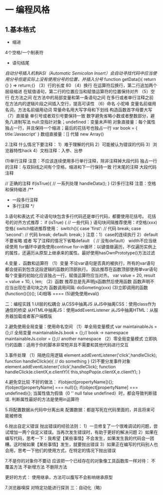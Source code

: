一 编程风格
============

1.基本格式
----------

- 缩进

4个空格/一个制表符

- 语句结尾

*自动分号插入机制ASI（Automatic Semicolon Insert）会自动寻找代码中应当使用分号但是实际上没有使用分号的位置，并插入分号*
    function getData(){
        return
        {}
        }
    => return;{}
（3）行的长度  80
（4）换行 
在运算符后换行，第二行追加两个层级缩进
在赋值语句，第二行的位置应当和赋值运算符的位置保持对齐
（5）空行
在方法之间
在方法中的局部变量和第一条语句之间
在多行或者单行注释之前
在方法内的逻辑片段之间插入空行，提高可读性
（6）命名
小驼峰
变量名前缀用名词，方法名前缀用动词
常量命名用大写字母和下划线
构造函数首字母要大写
（7）直接量
单引号或者双引号要保持一致
数字避免省略小数或者整数部分，避免八进制写法
null:空指针对象；undefined：变量未声明
对象直接量：每个属性独占一行，并且保持一个缩进；最后的花括号也独占一行
var book = {
        title:'Javascript'
}
数组直接量：[] 代替 new Array()
 
2.注释
什么情况下要注释：
1）难于理解的代码
2）可能被认为错误的代码
3）浏览器特性hack
4）文档注释：入参、出参
 
(1)单行注释 
注意：不应该连续使用多行单行注释，除非注释掉大段代码
独占一行的注释：与双斜线之间有个空格，缩进和下一行保持一致
行末尾的注释
大段代码注释
 
// 正确的注释
if(isTrue){
        // 一系列处理
    handleData();
}
(2)多行注释
注意：空格和保持缩进
/**
* 一段多行注释
* 多行注释
*/
 
3.语句和表达式
不论语句块包含多行代码还是单行代码，都要使用花括号。
花括号的对齐方式推荐：
if (isTrue) {
        // 一些代码
}
语句块间隔推荐使用：if空格(xxx)空格{
switch缩进推荐使用：
        switch(){
            case 'first':
                // 代码
                break;
            case 'second':
                // 代码
                break;
            default:
                break;
        }
注意：1）case的连续执行
        2）default不要省略 或者 写了注释的情况下省略default （ // 没有default）
width不应当继续使用
for循环中避免使用continue
for-in循环：以键值做遍历，不仅遍历实例上的属性，还遍历从原型上继承来的属性。最好使用hasOwnPrototype()方法过滤
 
4.变量 、函数和运算符
（1）变量
不论var语句是否真的被执行，所有的var语句都会提前到包含这段逻辑的函数的顶部执行。
因此推荐在函数顶部使用单var语句
每个变量的初始化应该独占一行，赋值运算符应当对齐。
var value = 20,
        result = value + 10,
    i,
    len;
（2）函数
推荐总是先声明js函数然后使用函数
函数声明不应当出现在语句块之内
函数调用间隔: doSometing(xxx)
(3)立即调用的函数
(function(){})();
(4)相等 ====
(5)避免使用eval()
 
二：编程实践
1.UI层的松耦合
从CSS中抽离JS
从JS中抽离CSS：使用class作为通信的桥梁
从HTML中抽离JS：使用addEventListener
从JS中抽离HTML：从服务器加载或者客户端模版
 
2.避免使用全局变量：使用命名空间
（1）单全局变量模式
var maintainableJs = {};// 全局变量
maintainableJs.book = {};// book -> namespace
maintainableJs.color = {};//  another namespace
（2）零全局变量模式
立即执行的函数：适用于你的脚本非常短并且不需要和其他代码进行交互
 
3.事件处理
（1）隔绝应用逻辑
element.addEventListener('click',handleClick);
function handleClick(e){
        // do something
}
(2)不要分发事件对象
element.addEventListener('click',handleClick);
function handleClick(e.clientX,e.clientY){
        this,shopPop(e.clientX,e.clientY);
}
 
4.避免空比较
不好的做法：
if(object[propertyName]){};
if(object[propertyName] === null){};
if(object[propertyName] === undefined){};
当属性值为假值（0 '' null false undefined）时，都会导致判断错误.
判断属性最好的方法是使用in运算符
 
5.将配置数据从代码中分离出来
配置数据：都是写死在代码里面的，并且将来可能被修改
 
6.抛出自定义错误
抛出错误的经验法则：
1）一旦修复了一个很难调试的问题，尝试增加一两个自定义错误。当再次发生错误时，有助于更好的解决问题
2）如果在编写代码，思考一下：我希望【某些事情】不会发生，如果发生我的代码会一团糟。这时候如果【某些事情】发生，就要抛出错误
3）如果正在编写的代码别人也会用，思考一下他们的使用方式，在特定的情况下抛出错误
 
7.不是你的对象你不要动
应该把一个已经存在的对象像工具函数库一样对待：
不覆盖方法
不新增方法
不删除方法
 
更好的方式：
使用继承，方法可以腹写不会影响继承原型
 
7.浏览器嗅探
对特定功能进行探测
三：自动化（略）